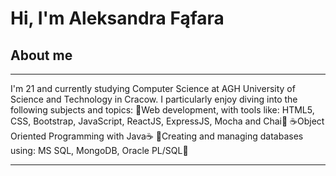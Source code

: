 # Hi, I'm Aleksandra Fąfara

## About me
---
I'm 21 and currently studying Computer Science at AGH University of Science and Technology in Cracow. I particularly enjoy diving into the following subjects and topics:
🌻Web development, with tools like: HTML5, CSS, Bootstrap, JavaScript, ReactJS, ExpressJS, Mocha and Chai🌻
☕Object Oriented Programming with Java☕
📖Creating and managing databases using: MS SQL, MongoDB, Oracle PL/SQL📖

---
